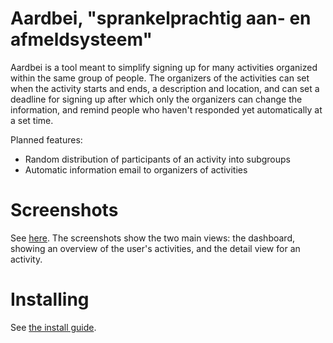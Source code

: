 # Aardbei, "sprankelprachtig aan- en afmeldsysteem"

Aardbei is a tool meant to simplify signing up for many activities organized
within the same group of people.
The organizers of the activities can set when the activity starts and ends,
a description and location, and can set a deadline for signing up after which
only the organizers can change the information, and remind people who haven't
responded yet automatically at a set time.

Planned features:

* Random distribution of participants of an activity into subgroups
* Automatic information email to organizers of activities

# Screenshots
See [here][screenshots]. The screenshots show the two main views: the
dashboard, showing an overview of the user's activities, and the detail view for
an activity.

# Installing
See [the install guide][installing].

[screenshots]: doc/screenshots/
[installing]: INSTALLING.md
